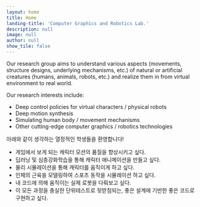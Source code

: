 ```yaml
---
layout: home
title: Home
landing-title: 'Computer Graphics and Robotics Lab.'
description: null
image: null
author: null
show_tile: false
---
```


Our research group aims to understand various aspects (movements, structure designs, underlying mechanisms, etc.) of natural or artificial creatures (humans, animals,  robots, etc.) and realize them in from virtual environment to real world.

Our research interests include:

* Deep control policies for virtual characters / physical robots
* Deep motion synthesis
* Simulating human body / movement mechanisms
* Other cutting-edge computer graphics / robotics technologies


아래와 같이 생각하는 열정적인 학생들을 환영합니다!

* 게임에서 보게 되는 캐릭터 모션의 품질을 향상시키고 싶다.
* 딥러닝 및 심층강화학습을 통해 캐릭터 애니메이션을 만들고 싶다.
* 물리 시뮬레이션을 통해 캐릭터를 움직이게 하고 싶다.
* 인체의 근육을 모델링하여 스포츠 동작을 시뮬레이션 하고 싶다.
* 내 코드에 의해 움직이는 실제 로봇을 다뤄보고 싶다.
* 이 모든 과정을 충실한 단위테스트로 뒷받침되는, 좋은 설계에 기반한 좋은 코드로 구현하고 싶다.
